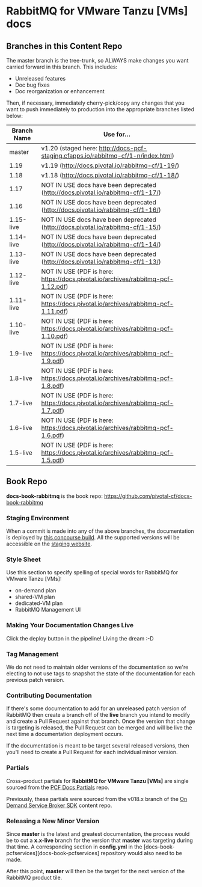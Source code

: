 # RabbitMQ for VMware Tanzu [VMs] docs

## Branches in this Content Repo

The master branch is the tree-trunk, so ALWAYS make changes you want carried forward in this branch. This includes:

* Unreleased features
* Doc bug fixes
* Doc reorganization or enhancement

Then, if necessary, immediately cherry-pick/copy any changes that you want to push immediately to production into the appropriate branches listed below:

| Branch Name| Use for… |
|------------| ---------|
| master     | v1.20 (staged here: http://docs-pcf-staging.cfapps.io/rabbitmq-cf/1-n/index.html) |
| 1.19       | v1.19 (http://docs.pivotal.io/rabbitmq-cf/1-19/) |
| 1.18       | v1.18 (http://docs.pivotal.io/rabbitmq-cf/1-18/) |
| 1.17       | NOT IN USE docs have been deprecated (http://docs.pivotal.io/rabbitmq-cf/1-17/) |
| 1.16       | NOT IN USE docs have been deprecated (http://docs.pivotal.io/rabbitmq-cf/1-16/) |
| 1.15-live  | NOT IN USE docs have been deprecated (http://docs.pivotal.io/rabbitmq-cf/1-15/) |
| 1.14-live  | NOT IN USE docs have been deprecated (http://docs.pivotal.io/rabbitmq-cf/1-14/)|
| 1.13-live  | NOT IN USE docs have been deprecated (http://docs.pivotal.io/rabbitmq-cf/1-13/)|
| 1.12-live  | NOT IN USE (PDF is here: https://docs.pivotal.io/archives/rabbitmq-pcf-1.12.pdf)|
| 1.11-live  | NOT IN USE (PDF is here: https://docs.pivotal.io/archives/rabbitmq-pcf-1.11.pdf)|
| 1.10-live  | NOT IN USE (PDF is here: https://docs.pivotal.io/archives/rabbitmq-pcf-1.10.pdf)|
| 1.9-live   | NOT IN USE (PDF is here: https://docs.pivotal.io/archives/rabbitmq-pcf-1.9.pdf)|
| 1.8-live   | NOT IN USE (PDF is here: https://docs.pivotal.io/archives/rabbitmq-pcf-1.8.pdf)|
| 1.7-live   | NOT IN USE (PDF is here: https://docs.pivotal.io/archives/rabbitmq-pcf-1.7.pdf)|
| 1.6-live   | NOT IN USE (PDF is here: https://docs.pivotal.io/archives/rabbitmq-pcf-1.6.pdf)|
| 1.5-live   | NOT IN USE (PDF is here: https://docs.pivotal.io/archives/rabbitmq-pcf-1.5.pdf)|


[docs-book-rabbitmq]: https://github.com/pivotal-cf/docs-book-rabbitmq/blob/master/config.yml


## Book Repo

**docs-book-rabbitmq** is the book repo: https://github.com/pivotal-cf/docs-book-rabbitmq


### Staging Environment

When a commit is made into any of the above branches, the documentation is deployed by [this concourse build][docs-staging-deploy]. All the supported
versions will be accessible on the [staging website][docs-staging].

[docs-staging-deploy]: https://wings.concourse.ci/teams/cf-docs/pipelines/cf-services?groups=rabbitmq
[docs-staging]:        http://docs-pcf-staging.cfapps.io/rabbitmq-cf/

### Style Sheet

Use this section to specify spelling of special words for RabbitMQ for VMware Tanzu [VMs]:

+ on-demand plan
+ shared-VM plan
+ dedicated-VM plan
+ RabbitMQ Management UI

### Making Your Documentation Changes Live

Click the deploy button in the pipeline! Living the dream :-D

### Tag Management

We do not need to maintain older versions of the documentation so we're electing to not use tags to snapshot the state of the documentation for each previous patch version.

### Contributing Documentation

If there's some documentation to add for an unreleased patch version of RabbitMQ then create a branch off of the **live** branch you intend to modify and create a Pull Request against that branch. Once the version that change is targeting is released, the Pull Request can be merged and will be live the next time a documentation deployment occurs.

If the documentation is meant to be target several released versions, then you'll need to create a Pull Request for each individual minor version.

### Partials

Cross-product partials for **RabbitMQ for VMware Tanzu [VMs]** are single sourced from the [PCF Docs Partials](https://github.com/pivotal-cf/docs-partials) repo.

Previously, these partials were sourced from the v018.x branch of the [On Demand Service Broker SDK](https://github.com/pivotal-cf/docs-on-demand-service-broker/tree/v0.18.x) content repo.

### Releasing a New Minor Version

Since **master** is the latest and greatest documentation, the process would be to cut a **x.x-live** branch for the version that **master** was targeting during that time. A corresponding section in **config.yml** in the [docs-book-pcfservices][docs-book-pcfservices] repository would also need to be made.

After this point, **master** will then be the target for the next version of the RabbitMQ product tile.
